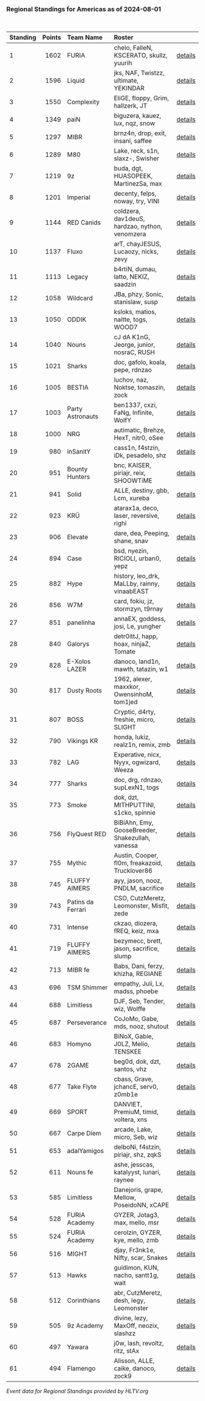 ### Regional Standings for Americas as of 2024-08-01<br />
<br />

| Standing | Points | Team Name         | Roster                                           |                                                                                        |
| :- | -: | :- | :- | :- |
| 1        |   1602 | FURIA             | chelo, FalleN, KSCERATO, skullz, yuurih          | [details](details/0011--furia--chelo-fallen-kscerato-skullz-yuurih.md)                 |
| 2        |   1596 | Liquid            | jks, NAF, Twistzz, ultimate, YEKINDAR            | [details](details/0012--liquid--jks-naf-twistzz-ultimate-yekindar.md)                  |
| 3        |   1550 | Complexity        | EliGE, floppy, Grim, hallzerk, JT                | [details](details/0014--complexity--elige-floppy-grim-hallzerk-jt.md)                  |
| 4        |   1349 | paiN              | biguzera, kauez, lux, nqz, snow                  | [details](details/0020--pain--biguzera-kauez-lux-nqz-snow.md)                          |
| 5        |   1297 | MIBR              | brnz4n, drop, exit, insani, saffee               | [details](details/0024--mibr--brnz4n-drop-exit-insani-saffee.md)                       |
| 6        |   1289 | M80               | Lake, reck, s1n, slaxz-, Swisher                 | [details](details/0025--m80--lake-reck-s1n-slaxz--swisher.md)                          |
| 7        |   1219 | 9z                | buda, dgt, HUASOPEEK, MartinezSa, max            | [details](details/0028--9z--buda-dgt-huasopeek-martinezsa-max.md)                      |
| 8        |   1201 | Imperial          | decenty, felps, noway, try, VINI                 | [details](details/0030--imperial--decenty-felps-noway-try-vini.md)                     |
| 9        |   1144 | RED Canids        | coldzera, dav1deuS, hardzao, nython, venomzera   | [details](details/0038--red_canids--coldzera-dav1deus-hardzao-nython-venomzera.md)     |
| 10       |   1137 | Fluxo             | arT, chayJESUS, Lucaozy, nicks, zevy             | [details](details/0039--fluxo--art-chayjesus-lucaozy-nicks-zevy.md)                    |
| 11       |   1113 | Legacy            | b4rtiN, dumau, latto, NEKIZ, saadzin             | [details](details/0042--legacy--b4rtin-dumau-latto-nekiz-saadzin.md)                   |
| 12       |   1058 | Wildcard          | JBa, phzy, Sonic, stanislaw, susp                | [details](details/0048--wildcard--jba-phzy-sonic-stanislaw-susp.md)                    |
| 13       |   1050 | ODDIK             | ksloks, matios, naitte, togs, WOOD7              | [details](details/0050--oddik--ksloks-matios-naitte-togs-wood7.md)                     |
| 14       |   1040 | Nouns             | cJ dA K1nG, Jeorge, junior, nosraC, RUSH         | [details](details/0053--nouns--cj_da_k1ng-jeorge-junior-nosrac-rush.md)                |
| 15       |   1021 | Sharks            | doc, gafolo, koala, pepe, rdnzao                 | [details](details/0055--sharks--doc-gafolo-koala-pepe-rdnzao.md)                       |
| 16       |   1005 | BESTIA            | luchov, naz, Noktse, tomaszin, zock              | [details](details/0057--bestia--luchov-naz-noktse-tomaszin-zock.md)                    |
| 17       |   1003 | Party Astronauts  | ben1337, cxzi, FaNg, Infinite, WolfY             | [details](details/0059--party_astronauts--ben1337-cxzi-fang-infinite-wolfy.md)         |
| 18       |   1000 | NRG               | autimatic, Brehze, HexT, nitr0, oSee             | [details](details/0060--nrg--autimatic-brehze-hext-nitr0-osee.md)                      |
| 19       |    980 | inSanitY          | cass1n, f4stzin, iDk, pesadelo, shz              | [details](details/0064--insanity--cass1n-f4stzin-idk-pesadelo-shz.md)                  |
| 20       |    951 | Bounty Hunters    | bnc, KAISER, piriajr, reix, SHOOWTiME            | [details](details/0072--bounty_hunters--bnc-kaiser-piriajr-reix-shoowtime.md)          |
| 21       |    941 | Solid             | ALLE, destiny, gbb, Lcm, xureba                  | [details](details/0078--solid--alle-destiny-gbb-lcm-xureba.md)                         |
| 22       |    923 | KRÜ               | atarax1a, deco, laser, reversive, righi          | [details](details/0084--kr_--atarax1a-deco-laser-reversive-righi.md)                   |
| 23       |    906 | Elevate           | dare, dea, Peeping, shane, snav                  | [details](details/0087--elevate--dare-dea-peeping-shane-snav.md)                       |
| 24       |    894 | Case              | bsd, nyezin, RICIOLI, urban0, yepz               | [details](details/0089--case--bsd-nyezin-ricioli-urban0-yepz.md)                       |
| 25       |    882 | Hype              | history, leo_drk, MaLLby, rainny, vinaabEAST     | [details](details/0091--hype--history-leo_drk-mallby-rainny-vinaabeast.md)             |
| 26       |    856 | W7M               | card, fokiu, jz, stormzyn, t9rnay                | [details](details/0105--w7m--card-fokiu-jz-stormzyn-t9rnay.md)                         |
| 27       |    851 | panelinha         | annaEX, goddess, josi, Le, yungher               | [details](details/0107--panelinha--annaex-goddess-josi-le-yungher.md)                  |
| 28       |    840 | Galorys           | detr0ittJ, happ, hoax, ninjaZ, Tomate            | [details](details/0110--galorys--detr0ittj-happ-hoax-ninjaz-tomate.md)                 |
| 29       |    828 | E-Xolos LAZER     | danoco, land1n, mawth, tatazin, w1               | [details](details/0115--e-xolos_lazer--danoco-land1n-mawth-tatazin-w1.md)              |
| 30       |    817 | Dusty Roots       | 1962, alexer, maxxkor, OwensinhoM, tom1jed       | [details](details/0116--dusty_roots--1962-alexer-maxxkor-owensinhom-tom1jed.md)        |
| 31       |    807 | BOSS              | Cryptic, d4rty, freshie, micro, SLIGHT           | [details](details/0120--boss--cryptic-d4rty-freshie-micro-slight.md)                   |
| 32       |    790 | Vikings KR        | honda, lukiz, realz1n, remix, zmb                | [details](details/0124--vikings_kr--honda-lukiz-realz1n-remix-zmb.md)                  |
| 33       |    782 | LAG               | Experative, nicx, Nyyx, ogwizard, Weeza          | [details](details/0128--lag--experative-nicx-nyyx-ogwizard-weeza.md)                   |
| 34       |    777 | Sharks            | doc, drg, rdnzao, supLexN1, togs                 | [details](details/0130--sharks--doc-drg-rdnzao-suplexn1-togs.md)                       |
| 35       |    773 | Smoke             | dok, dzt, MITHPUTTINI, s1cko, spinnie            | [details](details/0132--smoke--dok-dzt-mithputtini-s1cko-spinnie.md)                   |
| 36       |    756 | FlyQuest RED      | BiBiAhn, Emy, GooseBreeder, Shakezullah, vanessa | [details](details/0139--flyquest_red--bibiahn-emy-goosebreeder-shakezullah-vanessa.md) |
| 37       |    755 | Mythic            | Austin, Cooper, fl0m, freakazoid, Trucklover86   | [details](details/0140--mythic--austin-cooper-fl0m-freakazoid-trucklover86.md)         |
| 38       |    745 | FLUFFY AIMERS     | ayy, jason, nooz, PNDLM, sacrifice               | [details](details/0142--fluffy_aimers--ayy-jason-nooz-pndlm-sacrifice.md)              |
| 39       |    743 | Patins da Ferrari | CSO, CutzMeretz, Leomonster, Misfit, zede        | [details](details/0144--patins_da_ferrari--cso-cutzmeretz-leomonster-misfit-zede.md)   |
| 40       |    731 | Intense           | ckzao, diozera, fREQ, keiz, mxa                  | [details](details/0145--intense--ckzao-diozera-freq-keiz-mxa.md)                       |
| 41       |    719 | FLUFFY AIMERS     | bezymecc, brett, jason, sacrifice, slump         | [details](details/0151--fluffy_aimers--bezymecc-brett-jason-sacrifice-slump.md)        |
| 42       |    713 | MIBR fe           | Babs, Dani, ferzy, khizha, REGIANE               | [details](details/0152--mibr_fe--babs-dani-ferzy-khizha-regiane.md)                    |
| 43       |    696 | TSM Shimmer       | empathy, Juli, Lx, madss, phoebe                 | [details](details/0157--tsm_shimmer--empathy-juli-lx-madss-phoebe.md)                  |
| 44       |    688 | Limitless         | DJF, Seb, Tender, wiz, Wolffe                    | [details](details/0162--limitless--djf-seb-tender-wiz-wolffe.md)                       |
| 45       |    687 | Perseverance      | CoJoMo, Gabe, mds, nooz, shutout                 | [details](details/0163--perseverance--cojomo-gabe-mds-nooz-shutout.md)                 |
| 46       |    683 | Homyno            | BiNoX, Gabie, J0LZ, Melio, TENSKEE               | [details](details/0164--homyno--binox-gabie-j0lz-melio-tenskee.md)                     |
| 47       |    678 | 2GAME             | beg0d, dok, dzt, santos, vhz                     | [details](details/0166--2game--beg0d-dok-dzt-santos-vhz.md)                            |
| 48       |    677 | Take Flyte        | cbass, Grave, jchancE, serv0, z0mb1e             | [details](details/0167--take_flyte--cbass-grave-jchance-serv0-z0mb1e.md)               |
| 49       |    669 | SPORT             | DANVIET, PremiuM, timid, voltera, xns            | [details](details/0170--sport--danviet-premium-timid-voltera-xns.md)                   |
| 50       |    667 | Carpe Diem        | arcade, Lake, micro, Seb, wiz                    | [details](details/0172--carpe_diem--arcade-lake-micro-seb-wiz.md)                      |
| 51       |    653 | adalYamigos       | delboNi, f4stzin, piriajr, shz, zqkS             | [details](details/0177--adalyamigos--delboni-f4stzin-piriajr-shz-zqks.md)              |
| 52       |    611 | Nouns fe          | ashe, jesscas, katalyyst, lunari, raynee         | [details](details/0186--nouns_fe--ashe-jesscas-katalyyst-lunari-raynee.md)             |
| 53       |    585 | Limitless         | Danejoris, grape, Mellow, PoseidoNN, xCAPE       | [details](details/0191--limitless--danejoris-grape-mellow-poseidonn-xcape.md)          |
| 54       |    528 | FURIA Academy     | GYZER, Jotag3, max, mello, msr                   | [details](details/0197--furia_academy--gyzer-jotag3-max-mello-msr.md)                  |
| 55       |    524 | FURIA Academy     | cerolzin, GYZER, kye, mello, zmb                 | [details](details/0199--furia_academy--cerolzin-gyzer-kye-mello-zmb.md)                |
| 56       |    516 | MIGHT             | djay, Fr3nk1e, Nifty, scar, Snakes               | [details](details/0200--might--djay-fr3nk1e-nifty-scar-snakes.md)                      |
| 57       |    513 | Hawks             | guidimon, KUN, nacho, santt1g, wait              | [details](details/0202--hawks--guidimon-kun-nacho-santt1g-wait.md)                     |
| 58       |    512 | Corinthians       | abr, CutzMeretz, desh, legy, Leomonster          | [details](details/0203--corinthians--abr-cutzmeretz-desh-legy-leomonster.md)           |
| 59       |    505 | 9z Academy        | divine, lezy, MaxOff, neozix, slashzz            | [details](details/0204--9z_academy--divine-lezy-maxoff-neozix-slashzz.md)              |
| 60       |    497 | Yawara            | j0w, lash, revoltz, ritz, stAx                   | [details](details/0206--yawara--j0w-lash-revoltz-ritz-stax.md)                         |
| 61       |    494 | Flamengo          | Alisson, ALLE, caike, danoco, zock9              | [details](details/0207--flamengo--alisson-alle-caike-danoco-zock9.md)                  |


_Event data for Regional Standings provided by HLTV.org_<br />
